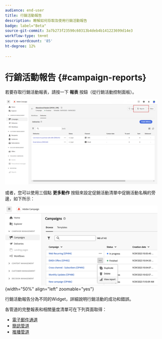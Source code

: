 ```yaml
---
audience: end-user
title: 行銷活動報告
description: 瞭解如何存取及使用行銷活動報告
badge: label="Beta"
source-git-commit: 3a7b273f23590c60313b4deb4b141223699d14e3
workflow-type: tm+mt
source-wordcount: '85'
ht-degree: 12%

---
```


# 行銷活動報告 {#campaign-reports}

<!-- CAN BE REMOVED___
>[!CONTEXTUALHELP]
>id="acw_campaign_reporting_sending"
>title="Reporting Sending"
>abstract="The Sending tab within your report provides in-depth insights into your visitors' interactions with your deliveries and any potential errors they may have encountered."

>[!CONTEXTUALHELP]
>id="acw_campaign_reporting_tracking"
>title="Reporting tracking"
>abstract="The Tracking tab within your report offers valuable data, including recipient behavior per link, breakdown of opens and clicks, as well as detailed information about the most frequently clicked URLs during a delivery."
-->

若要存取行銷活動報表，請按一下 **報表** 按鈕（從行銷活動控制面板）。

![](assets/campaign_report_email_13.png)

或者，您可以使用三個點 **更多動作** 按鈕來設定促銷活動清單中促銷活動名稱的旁邊，如下所示：

![](assets/campaign-reports-view.png){width="50%" align="left" zoomable="yes"}

行銷活動報告分為不同的Widget，詳細說明行銷活動的成功和錯誤。

各管道的完整報表和相關量度清單可在下列頁面取得：

* [電子郵件通道](campaign-reports-email.md)
* [簡訊管道](campaign-reports-sms.md)
* [推播管道](campaign-reports-push.md)

